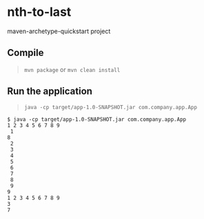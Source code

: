 # nth-to-last

maven-archetype-quickstart project

## Compile

> `mvn package` or `mvn clean install`

## Run the application

> `java -cp target/app-1.0-SNAPSHOT.jar com.company.app.App`

```
$ java -cp target/app-1.0-SNAPSHOT.jar com.company.app.App
1 2 3 4 5 6 7 8 9 
 1
8
 2
 3
 4
 5
 6
 7
 8
 9
9
1 2 3 4 5 6 7 8 9 
3
7
```
